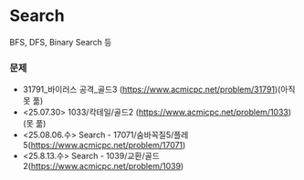 # Search

BFS, DFS, Binary Search 등

### 문제

- 31791_바이러스 공격_골드3 (https://www.acmicpc.net/problem/31791)(아직 못 풂)
- <25.07.30> 1033/칵테일/골드2 (https://www.acmicpc.net/problem/1033) (못 풂)
- <25.08.06.수> Search - 17071/숨바꼭질5/플레5(https://www.acmicpc.net/problem/17071)
- <25.8.13.수> Search - 1039/교환/골드2(https://www.acmicpc.net/problem/1039)